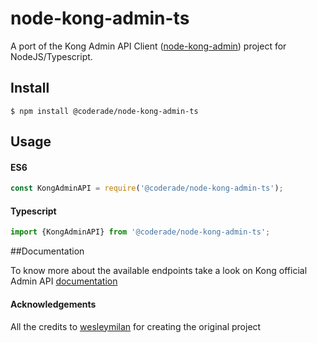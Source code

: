 # node-kong-admin-ts

A port of the Kong Admin API Client ([node-kong-admin]( https://github.com/wesleymilan/node-kong-admin)) project 
for NodeJS/Typescript.

## Install

```console
$ npm install @coderade/node-kong-admin-ts
```

## Usage


#### ES6
```js
const KongAdminAPI = require('@coderade/node-kong-admin-ts');
```

#### Typescript
```js
import {KongAdminAPI} from '@coderade/node-kong-admin-ts';
```

##Documentation

To know more about the available endpoints take a look on Kong official Admin API [documentation](https://docs.konghq.com/2.0.x/admin-api/)

#### Acknowledgements

All the credits to  [wesleymilan](https://github.com/wesleymilan)  for creating the original project